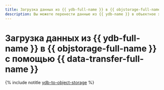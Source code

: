 ```yaml
---
title: Загрузка данных из {{ ydb-full-name }} в {{ objstorage-full-name }} с помощью {{ data-transfer-full-name }}
description: Вы можете перенести данные из {{ ydb-name }} в объектное хранилище {{ objstorage-name }} с помощью сервиса {{ data-transfer-name }}.
---
```


# Загрузка данных из {{ ydb-full-name }} в {{ objstorage-full-name }} с помощью {{ data-transfer-full-name }}

{% include notitle [ydb-to-object-storage](../../_tutorials/dataplatform/datatransfer/ydb-to-object-storage.md) %}
